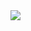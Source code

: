 
<a href= "https://github.com/anuraghazra/github-readme-stats">
   <img align="left" src="https://github-readme-stats.vercel.app/api?username=murata0531&count_private=true&show_icons=true" />
 </a>
 
